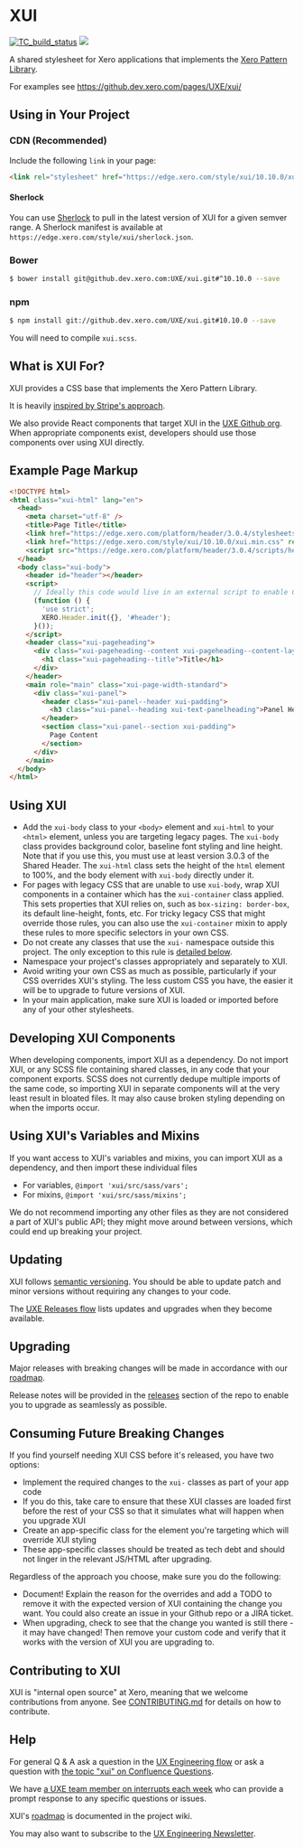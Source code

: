 XUI
===

[![TC_build_status](https://teamcity.dev.xero.com/app/rest/builds/buildType:id:Xui_Style_Master/statusIcon)](https://teamcity.dev.xero.com/viewType.html?buildTypeId=Xui_Style_Master)
![](https://github.dev.xero.com/pages/UXE/Home/interrupt.svg)

A shared stylesheet for Xero applications that implements the [Xero Pattern Library](https://xero.invisionapp.com/share/CX2VL4F75).

For examples see https://github.dev.xero.com/pages/UXE/xui/


Using in Your Project
---------------------

### CDN (Recommended)

Include the following `link` in your page:

```html
<link rel="stylesheet" href="https://edge.xero.com/style/xui/10.10.0/xui.min.css"/>
```

#### Sherlock

You can use [Sherlock](https://github.dev.xero.com/Xero/Sherlock) to pull in the latest version of XUI for a given semver range.
A Sherlock manifest is available at `https://edge.xero.com/style/xui/sherlock.json`.

### Bower

```bash
$ bower install git@github.dev.xero.com:UXE/xui.git#^10.10.0 --save
```

### npm

```bash
$ npm install git://github.dev.xero.com/UXE/xui.git#10.10.0 --save
```

You will need to compile `xui.scss`.


What is XUI For?
----------------

XUI provides a CSS base that implements the Xero Pattern Library.

It is heavily [inspired by Stripe's approach](http://www.youtube.com/watch?feature=player_embedded&v=NHpSmJrEvRQ).

We also provide React components that target XUI in the [UXE Github org](https://github.dev.xero.com/UXE).
When appropriate components exist, developers should use those components over using XUI directly.

Example Page Markup
-------------------
```html
<!DOCTYPE html>
<html class="xui-html" lang="en">
  <head>
    <meta charset="utf-8" />
    <title>Page Title</title>
    <link href="https://edge.xero.com/platform/header/3.0.4/stylesheets/all.css" rel="stylesheet" />
    <link href="https://edge.xero.com/style/xui/10.10.0/xui.min.css" rel="stylesheet" />
    <script src="https://edge.xero.com/platform/header/3.0.4/scripts/header.min.js"></script>
  </head>
  <body class="xui-body">
    <header id="header"></header>
    <script>
      // Ideally this code would live in an external script to enable CSP
      (function () {
        'use strict';
        XERO.Header.init({}, '#header');
      }());
    </script>
    <header class="xui-pageheading">
      <div class="xui-pageheading--content xui-pageheading--content-layout xui-page-width-standard">
        <h1 class="xui-pageheading--title">Title</h1>
      </div>
    </header>
    <main role="main" class="xui-page-width-standard">
      <div class="xui-panel">
        <header class="xui-panel--header xui-padding">
          <h3 class="xui-panel--heading xui-text-panelheading">Panel Header</h3>
        </header>
        <section class="xui-panel--section xui-padding">
          Page Content
        </section>
      </div>
    </main>
  </body>
</html>
```

Using XUI
---------

 * Add the `xui-body` class to your `<body>` element and `xui-html` to your
   `<html>` element, unless you are targeting legacy pages.
   The `xui-body` class provides background color, baseline font
   styling and line height. Note that if you use this, you must use at least
   version 3.0.3 of the Shared Header.
   The `xui-html` class sets the height of the `html` element to 100%, and
   the body element with `xui-body` directly under it.
 * For pages with legacy CSS that are unable to use `xui-body`, wrap XUI components in a container
   which has the `xui-container` class applied. This sets properties that XUI relies on,
   such as `box-sizing: border-box`, its default line-height, fonts, etc.
   For tricky legacy CSS that might override those rules, you can also use the
   `xui-container` mixin to apply these rules to more specific selectors in your own CSS.
 * Do not create any classes that use the `xui-` namespace outside this project.
   The only exception to this rule is [detailed below](#consuming-future-breaking-changes).
 * Namespace your project's classes appropriately and separately to XUI.
 * Avoid writing your own CSS as much as possible, particularly if your CSS
   overrides XUI's styling. The less custom CSS you have, the easier it will be
   to upgrade to future versions of XUI.
 * In your main application, make sure XUI is loaded or imported before any of
   your other stylesheets.

Developing XUI Components
-------------------------

When developing components, import XUI as a dependency. Do not import XUI,
or any SCSS file containing shared classes, in any code that your component
exports. SCSS does not currently dedupe multiple imports of the same code, so
importing XUI in separate components will at the very least result in bloated
files. It may also cause broken styling depending on when the imports occur.

Using XUI's Variables and Mixins
--------------------------------

If you want access to XUI's variables and mixins, you can import XUI as a dependency, and then import these individual files
  * For variables, `@import 'xui/src/sass/vars';`
  * For mixins, `@import 'xui/src/sass/mixins';`

We do not recommend importing any other files as they are not considered a part of XUI's public API; they might move around between versions, which could end up breaking your project.

Updating
--------

XUI follows [semantic versioning](http://semver.org). You should be able to update patch and minor versions without
requiring any changes to your code.

The [UXE Releases flow](https://www.flowdock.com/app/xero/uxe-releases) lists updates and upgrades when they
become available.


Upgrading
---------

Major releases with breaking changes will be made in accordance with our [roadmap](https://github.dev.xero.com/UXE/xui/wiki#roadmap).

Release notes will be provided in the [releases](https://github.dev.xero.com/UXE/xui/releases) section of the repo to
enable you to upgrade as seamlessly as possible.


Consuming Future Breaking Changes
---------------------------------

If you find yourself needing XUI CSS before it's released, you have two options:
* Implement the required changes to the `xui-` classes as part of your app code
 * If you do this, take care to ensure that these XUI classes are loaded first before the rest of your CSS so that it
   simulates what will happen when you upgrade XUI
* Create an app-specific class for the element you're targeting which will override XUI styling
 * These app-specific classes should be treated as tech debt and should not linger in the relevant JS/HTML after upgrading.

Regardless of the approach you choose, make sure you do the following:

* Document! Explain the reason for the overrides and add a TODO to remove it with the expected version of XUI containing
  the change you want. You could also create an issue in your Github repo or a JIRA ticket.
* When upgrading, check to see that the change you wanted is still there - it may have changed! Then remove your custom
  code and verify that it works with the version of XUI you are upgrading to.


Contributing to XUI
-------------------

XUI is "internal open source" at Xero, meaning that we welcome contributions from anyone.
See [CONTRIBUTING.md](https://github.dev.xero.com/UXE/xui/blob/master/CONTRIBUTING.md) for details on how to contribute.


Help
----

For general Q & A ask a question in the [UX Engineering flow](https://www.flowdock.com/app/xero/ux-engineering)
or ask a question with [the topic "xui" on Confluence Questions](https://confluence.inside.xero.com/questions/topics/126091267/xui).

We have [a UXE team member on interrupts each week](https://github.dev.xero.com/UXE/Home/wiki/Interrupts-Support-Schedule) who can provide a prompt response to any specific questions or issues.

XUI's [roadmap](https://github.dev.xero.com/UXE/xui/wiki#roadmap) is documented in the project wiki.

You may also want to subscribe to the [UX Engineering Newsletter](http://xero.us11.list-manage1.com/subscribe?u=b6eb05e31e28aab10df3721c6&id=5c27a93854).

